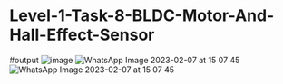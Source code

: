 # Level-1-Task-8-BLDC-Motor-And-Hall-Effect-Sensor
#output
![image](https://user-images.githubusercontent.com/120716113/217206389-b6b678de-cf48-4ad3-8dca-78b50597684e.png)
![WhatsApp Image 2023-02-07 at 15 07 45](https://user-images.githubusercontent.com/120716113/217208259-3601cd4d-8b50-4b5c-87b0-5ef98b45e357.jpg)
![WhatsApp Image 2023-02-07 at 15 07 45](https://user-images.githubusercontent.com/120716113/217208305-bb8b78d1-a3b8-41c5-b729-b114cfae6275.jpg)
